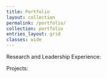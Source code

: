 ```yaml
---
title: Portfolio
layout: collection
permalink: /portfolio/
collection: portfolio
entries_layout: grid
classes: wide
---
```


Research and Leadership Experience:


Projects:
